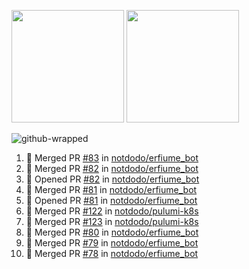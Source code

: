 <a href="https://github.com/notdodo"><img src="https://github-readme-stats.vercel.app/api?username=notdodo&count_private=true&theme=dark" height="180" /></a> <a href="https://github.com/notdodo"><img src="https://github-readme-stats.vercel.app/api/top-langs/?username=notdodo&langs_count=8&theme=dark&hide=tex,java,html,css&layout=compact" height="180" /></a>

![github-wrapped](https://github.com/notdodo/notdodo/assets/6991986/fb310ed4-7b6b-48dd-a447-4c85e6000edb)

<!--START_SECTION:activity-->
1. 🎉 Merged PR [#83](https://github.com/notdodo/erfiume_bot/pull/83) in [notdodo/erfiume_bot](https://github.com/notdodo/erfiume_bot)
2. 🎉 Merged PR [#82](https://github.com/notdodo/erfiume_bot/pull/82) in [notdodo/erfiume_bot](https://github.com/notdodo/erfiume_bot)
3. 💪 Opened PR [#82](https://github.com/notdodo/erfiume_bot/pull/82) in [notdodo/erfiume_bot](https://github.com/notdodo/erfiume_bot)
4. 🎉 Merged PR [#81](https://github.com/notdodo/erfiume_bot/pull/81) in [notdodo/erfiume_bot](https://github.com/notdodo/erfiume_bot)
5. 💪 Opened PR [#81](https://github.com/notdodo/erfiume_bot/pull/81) in [notdodo/erfiume_bot](https://github.com/notdodo/erfiume_bot)
6. 🎉 Merged PR [#122](https://github.com/notdodo/pulumi-k8s/pull/122) in [notdodo/pulumi-k8s](https://github.com/notdodo/pulumi-k8s)
7. 🎉 Merged PR [#123](https://github.com/notdodo/pulumi-k8s/pull/123) in [notdodo/pulumi-k8s](https://github.com/notdodo/pulumi-k8s)
8. 🎉 Merged PR [#80](https://github.com/notdodo/erfiume_bot/pull/80) in [notdodo/erfiume_bot](https://github.com/notdodo/erfiume_bot)
9. 🎉 Merged PR [#79](https://github.com/notdodo/erfiume_bot/pull/79) in [notdodo/erfiume_bot](https://github.com/notdodo/erfiume_bot)
10. 🎉 Merged PR [#78](https://github.com/notdodo/erfiume_bot/pull/78) in [notdodo/erfiume_bot](https://github.com/notdodo/erfiume_bot)
<!--END_SECTION:activity-->
